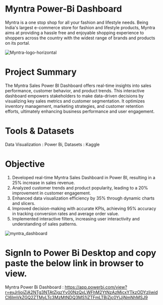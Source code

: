 # Myntra Power-Bi Dashboard
Myntra is a one stop shop for all your fashion and lifestyle needs. Being India's largest e-commerce store for fashion and lifestyle products, 
Myntra aims at providing a hassle free and enjoyable shopping experience to shoppers across the country with the widest range of brands and products on its portal.

![Myntra-logo-horizontal](https://github.com/rahulrajan15/amazon_sales_Tableau_dashbaord_/assets/113009011/5b371a43-d2eb-4095-9b83-ea2d0df51998)

# Project Summary
The Myntra Sales Power BI Dashboard offers real-time insights into sales performance, customer behavior, and product trends. This interactive dashboard empowers stakeholders to make data-driven decisions by visualizing key sales metrics and customer segmentation. 
It optimizes inventory management, marketing strategies, and customer retention efforts, ultimately enhancing business performance and user engagement.

# Tools & Datasets
Data Visualization : Power Bi,
Datasets : Kaggle

# Objective
1) Developed real-time Myntra Sales Dashboard in Power BI, resulting in a 25% increase in sales revenue.
2) Analyzed customer trends and product popularity, leading to a 20% improvement in customer engagement.
3) Enhanced data visualization efficiency by 35% through dynamic charts and slicers.
4) Improved decision-making with accurate KPIs, achieving 95% accuracy in tracking conversion rates and average order value.
5) Implemented interactive filters, increasing user interactivity and understanding of sales patterns.

![myntra_dashboard](https://github.com/rahulrajan15/amazon_sales_Tableau_dashbaord_/assets/113009011/0fc1686f-fc4b-40dc-95b8-527521c5bf8f)

# SignIn to Power Bi Desktop and copy paste the below link in browser to view.
Myntra Power Bi Dashboard : https://app.powerbi.com/view?r=eyJrIjoiZjA2NTg3NTAtZjgzYy00NzQxLWFhM2YtNzAzMjcxYTkzODYzIiwidCI6ImVkZGQ2ZTMyLTc3MzMtNDQ3MS1iZTFmLTBjZjc0YjJjNmNhMSJ9












